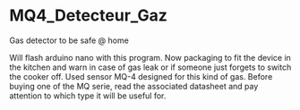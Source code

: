 # MQ4_Detecteur_Gaz
Gas detector to be safe @ home

Will flash arduino nano with this program.
Now packaging to fit the device in the kitchen and warn in case of gas leak or if someone just forgets to switch the cooker off.
Used sensor MQ-4 designed for this kind of gas. Before buying one of the MQ serie, read the associated datasheet and pay attention to which type it will be useful for.
